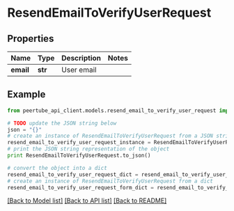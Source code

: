 # ResendEmailToVerifyUserRequest


## Properties
Name | Type | Description | Notes
------------ | ------------- | ------------- | -------------
**email** | **str** | User email | 

## Example

```python
from peertube_api_client.models.resend_email_to_verify_user_request import ResendEmailToVerifyUserRequest

# TODO update the JSON string below
json = "{}"
# create an instance of ResendEmailToVerifyUserRequest from a JSON string
resend_email_to_verify_user_request_instance = ResendEmailToVerifyUserRequest.from_json(json)
# print the JSON string representation of the object
print ResendEmailToVerifyUserRequest.to_json()

# convert the object into a dict
resend_email_to_verify_user_request_dict = resend_email_to_verify_user_request_instance.to_dict()
# create an instance of ResendEmailToVerifyUserRequest from a dict
resend_email_to_verify_user_request_form_dict = resend_email_to_verify_user_request.from_dict(resend_email_to_verify_user_request_dict)
```
[[Back to Model list]](../README.md#documentation-for-models) [[Back to API list]](../README.md#documentation-for-api-endpoints) [[Back to README]](../README.md)



